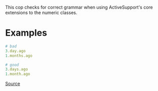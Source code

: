 
This cop checks for correct grammar when using ActiveSupport's
core extensions to the numeric classes.

# Examples

```ruby
# bad
3.day.ago
1.months.ago

# good
3.days.ago
1.month.ago
```

[Source](http://www.rubydoc.info/gems/rubocop/RuboCop/Cop/Rails/PluralizationGrammar)